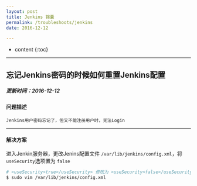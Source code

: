 ```yaml
---
layout: post
title: Jenkins 锦囊
permalink: /troubleshoots/jenkins
date: 2016-12-12

---
```


* content
{:toc}

---

## 忘记Jenkins密码的时候如何重置Jenkins配置

##### 更新时间：2016-12-12

#### 问题描述

`Jenkins用户密码忘记了，但又不能注册用户时，无法Login`

---

#### 解决方案
进入Jenkin服务器，更改Jenins配置文件 `/var/lib/jenkins/config.xml`，将`useSecurity`选项置为 `false`

```sh
# <useSecurity>true</useSecurity> 修改为 <useSecurity>false</useSecurity>
$ sudo vim /var/lib/jenkins/config.xml
```
